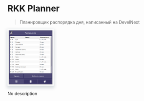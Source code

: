 # RKK Planner

> Планировщик распорядка дня, написанный на DevelNext

<div display="flex">
  <img src="blob/rkkplanner.png" style="box-shadow: 0px 5px 10px 2px rgba(34, 60, 80, 0.2);" width="30%">
</div>

No description
